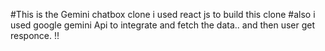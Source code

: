 #This is the Gemini chatbox clone i used react js to build this clone
#also i used google gemini Api to integrate and fetch the data.. and then user get responce. !! 


